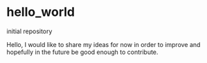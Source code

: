 # hello_world
initial repository

Hello, I would like to share my ideas for now in order to improve and hopefully in the future be good enough to contribute.
